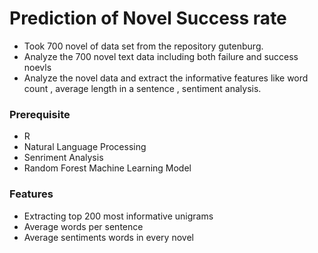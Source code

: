 # Prediction of Novel Success rate
* Took 700 novel of data set from the repository gutenburg.
* Analyze the 700 novel text data including both failure and success noevls
* Analyze the novel data and extract the informative features like word count , average length in a sentence , sentiment analysis.

### Prerequisite
* R
* Natural Language Processing
* Senriment Analysis
* Random Forest Machine Learning Model

### Features
* Extracting top 200 most informative unigrams 
* Average words per sentence
* Average sentiments words in every novel


